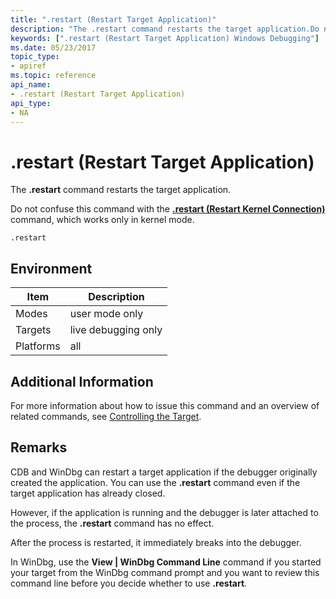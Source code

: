 ```yaml
---
title: ".restart (Restart Target Application)"
description: "The .restart command restarts the target application.Do not confuse this command with the .restart (Restart Kernel Connection) command, which works only in kernel mode."
keywords: [".restart (Restart Target Application) Windows Debugging"]
ms.date: 05/23/2017
topic_type:
- apiref
ms.topic: reference
api_name:
- .restart (Restart Target Application)
api_type:
- NA
---
```


# .restart (Restart Target Application)

The **.restart** command restarts the target application.

Do not confuse this command with the [**.restart (Restart Kernel Connection)**](-restart--restart-kernel-connection-.md) command, which works only in kernel mode.

```dbgcmd
.restart 
```

## Environment

|  Item  | Description          |
|--------|----------------------|
|Modes | user mode only |
|Targets | live debugging only |
|Platforms | all  |
 
## Additional Information

For more information about how to issue this command and an overview of related commands, see [Controlling the Target](../debugger/controlling-the-target.md).

## Remarks

CDB and WinDbg can restart a target application if the debugger originally created the application. You can use the **.restart** command even if the target application has already closed.

However, if the application is running and the debugger is later attached to the process, the **.restart** command has no effect.

After the process is restarted, it immediately breaks into the debugger.

In WinDbg, use the **View | WinDbg Command Line** command if you started your target from the WinDbg command prompt and you want to review this command line before you decide whether to use **.restart**.

